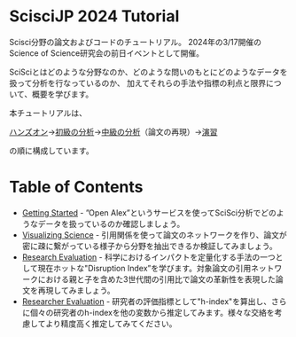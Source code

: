 # ScisciJP 2024 Tutorial

Scisci分野の論文およびコードのチュートリアル。
2024年の3/17開催のScience of Science研究会の前日イベントとして開催。

SciSciとはどのような分野なのか、どのような問いのもとにどのようなデータを扱って分析を行なっているのか、
加えてそれらの手法や指標の利点と限界について、概要を学びます。

本チュートリアルは、

[ハンズオン](./GettingStarted.ipynb)→[初級の分析](./CitationClustering.ipynb)→[中級の分析](./Disruptiveness.ipynb)（論文の再現）→[演習](./H-index.ipynb)

の順に構成しています。

# Table of Contents
- [Getting Started](./1-GettingStarted.ipynb) - ”Open Alex”というサービスを使ってSciSci分析でどのようなデータを扱っているのか確認しましょう。
- [Visualizing Science](./2-CitationClustering.ipynb) - 引用関係を使って論文のネットワークを作り、論文が密に疎に繋がっている様子から分野を抽出できるか検証してみましょう。
- [Research Evaluation](./3-Disruptiveness.ipynb) - 科学におけるインパクトを定量化する手法の一つとして現在ホットな"Disruption Index”を学びます。対象論文の引用ネットワークにおける親と子を含めた3世代間の引用比で論文の革新性を表現した論文を再現してみましょう。
- [Researcher Evaluation](./4-H-index.ipynb) - 研究者の評価指標として"h-index"を算出し、さらに個々の研究者のh-indexを他の変数から推定してみます。様々な交絡を考慮してより精度高く推定してみてください。